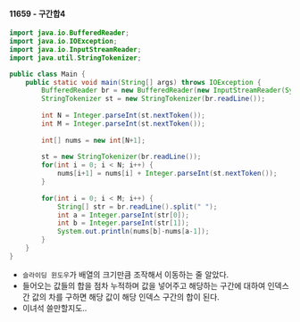 #### 11659 - 구간합4

```java
import java.io.BufferedReader;
import java.io.IOException;
import java.io.InputStreamReader;
import java.util.StringTokenizer;

public class Main {
	public static void main(String[] args) throws IOException {
		BufferedReader br = new BufferedReader(new InputStreamReader(System.in));
		StringTokenizer st = new StringTokenizer(br.readLine());
		
		int N = Integer.parseInt(st.nextToken());
		int M = Integer.parseInt(st.nextToken());
		
		int[] nums = new int[N+1];
		
		st = new StringTokenizer(br.readLine());
		for(int i = 0; i < N; i++) {
			nums[i+1] = nums[i] + Integer.parseInt(st.nextToken());
		}
		
		for(int i = 0; i < M; i++) {
			String[] str = br.readLine().split(" ");
			int a = Integer.parseInt(str[0]);
			int b = Integer.parseInt(str[1]);
			System.out.println(nums[b]-nums[a-1]);
		}
	}
}
```

- `슬라이딩 윈도우`가 배열의 크기만큼 조작해서 이동하는 줄 알았다.
- 들어오는 값들의 합을 점차 누적하며 값을 넣어주고 해당하는 구간에 대하여 인덱스간 값의 차를 구하면 해당 값이 해당 인덱스 구간의 합이 된다.
- 이녀석 쓸만할지도..